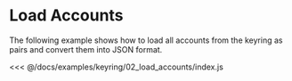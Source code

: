# Load Accounts

The following example shows how to load all accounts from the keyring as pairs and convert them into JSON format.

<<< @/docs/examples/keyring/02_load_accounts/index.js
